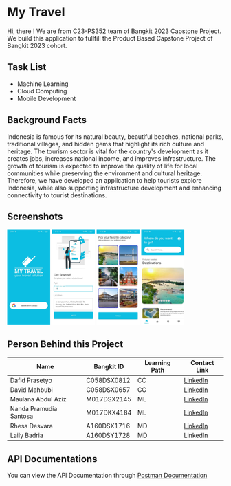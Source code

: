 
# My Travel
Hi, there ! We are from C23-PS352 team of Bangkit 2023 Capstone Project. We build this application to fullfill the Product Based Capstone Project of Bangkit 2023 cohort. 


## Task List
* Machine Learning
* Cloud Computing
* Mobile Development
## Background Facts

Indonesia is famous for its natural beauty, beautiful beaches, national parks, traditional villages, and hidden gems that highlight its rich culture and heritage. The tourism sector is vital for the country's development as it creates jobs, increases national income, and improves infrastructure. The growth of tourism is expected to improve the quality of life for local communities while preserving the environment and cultural heritage. Therefore, we have developed an application to help tourists explore Indonesia, while also supporting infrastructure development and enhancing connectivity to tourist destinations. 
## Screenshots

<p float="left">
<img src="https://github.com/Project-Capstone-Bangkit-2023/main-repository/blob/master/Screenshoots/1.%20Login%20Page.jpeg?raw=true" width="100" >
<img src="https://github.com/Project-Capstone-Bangkit-2023/main-repository/blob/master/Screenshoots/2.%20First%20Setup%20Page.jpeg?raw=true" width="100" >
<img src="https://github.com/Project-Capstone-Bangkit-2023/main-repository/blob/master/Screenshoots/3.%20Setup%20Category%20Page.jpeg?raw=true" width="100">
<img src="https://github.com/Project-Capstone-Bangkit-2023/main-repository/blob/master/Screenshoots/4.%20Home%20Page.jpeg?raw=true" width="100">
</p>

## Person Behind this Project

| Name      | Bangkit ID | Learning Path | Contact Link |
| ----------- | ----------- | ----------- | ----------- |
| Dafid Prasetyo      | C058DSX0812       | CC      | [LinkedIn](https://www.linkedin.com/in/dafidpr/en-us?trk=people-guest_people_search-card)       |
| David Mahbubi   | C058DSX0657        | CC      | [LinkedIn](https://id.linkedin.com/in/david-mahbubi)       |
| Maulana Abdul Aziz   | M017DSX2145        | ML      | [LinkedIn](https://id.linkedin.com/in/maulana-abdul-aziz-711955218)       |
| Nanda Pramudia Santosa | M017DKX4184        | ML      | [LinkedIn](https://id.linkedin.com/in/nanda-pramudia-santosa-aa16351ba)       |
| Rhesa Desvara | A160DSX1716        | MD      | [LinkedIn](https://id.linkedin.com/in/rhesa-devara-widyaputra-854213160)       |
| Laily Badria | A160DSY1728        | MD      | LinkedIn       |

## API Documentations

You can view the API Documentation through [Postman Documentation](https://documenter.getpostman.com/view/8393465/2s93shyV29)
